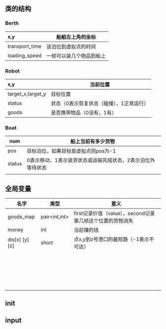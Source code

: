 ## 类的结构

### Berth

| x,y            | 船舶左上角的坐标         |
| :------------- | ------------------------ |
| transport_time | 该泊位到虚拟点的时间     |
| loading_speed  | 一帧可以装几个物品到船上 |



### Robot

| x,y               | 当前位置                                 |
| :---------------- | ---------------------------------------- |
| target_x,target_y | 目标位置                                 |
| status            | 状态（0表示恢复状态（碰撞），1正常运行） |
| goods             | 是否携带物品（0没有，1有）               |

### Boat

| num    | 船上当前有多少货物                                          |
| ------ | ----------------------------------------------------------- |
| pos    | 目标泊位，如果目标是虚拟点则pos为-1                         |
| status | 0表示移动，1表示装货状态或运输完成状态，2表示泊位外等待状态 |
|        |                                                             |



## 全局变量

| 名字           | 类型          | 意义                                                       |
| -------------- | ------------- | ---------------------------------------------------------- |
| goods_map      | pair<int,int> | first记录价值（value），second记录第几帧这个位置的货物消失 |
| money          | int           | 当前赚的钱                                                 |
| dis[x] [y] [z] | short         | 点x,y到z号港口的最短路（-1表示不可达）                     |
|                |               |                                                            |
|                |               |                                                            |
|                |               |                                                            |
|                |               |                                                            |
|                |               |                                                            |
|                |               |                                                            |
|                |               |                                                            |
|                |               |                                                            |
|                |               |                                                            |
|                |               |                                                            |
|                |               |                                                            |
|                |               |                                                            |
|                |               |                                                            |
|                |               |                                                            |
|                |               |                                                            |
|                |               |                                                            |
|                |               |                                                            |
|                |               |                                                            |
|                |               |                                                            |
|                |               |                                                            |
|                |               |                                                            |



## init





## input